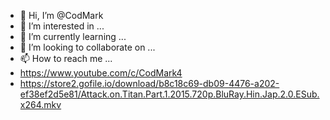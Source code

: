- 👋 Hi, I’m @CodMark
- 👀 I’m interested in ...
- 🌱 I’m currently learning ...
- 💞️ I’m looking to collaborate on ...
- 📫 How to reach me ...
- https://www.youtube.com/c/CodMark4
- https://store2.gofile.io/download/b8c18c69-db09-4476-a202-ef38ef2d5e81/Attack.on.Titan.Part.1.2015.720p.BluRay.Hin.Jap.2.0.ESub.x264.mkv

<!---
CodMark/CodMark is a ✨ special ✨ repository because its `README.md` (this file) appears on your GitHub profile.
You can click the Preview link to take a look at your changes.
--->
